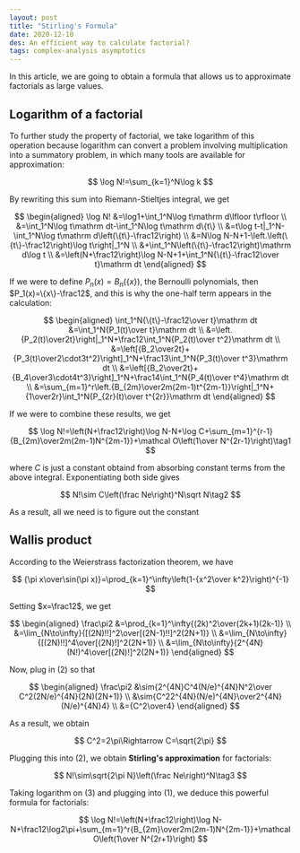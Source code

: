 ```yaml
---
layout: post
title: "Stirling's Formula"
date: 2020-12-10
des: An efficient way to calculate factorial?
tags: complex-analysis asymptotics
---
```


In this article, we are going to obtain a formula that allows us to approximate factorials as large values.

## Logarithm of a factorial

To further study the property of factorial, we take logarithm of this operation because logarithm can convert a problem involving multiplication into a summatory problem, in which many tools are available for approximation:

$$
\log N!=\sum_{k=1}^N\log k
$$

By rewriting this sum into Riemann-Stieltjes integral, we get

$$
\begin{aligned}
\log N!
&=\log1+\int_1^N\log t\mathrm d\lfloor t\rfloor \\
&=\int_1^N\log t\mathrm dt-\int_1^N\log t\mathrm d\{t\} \\
&=t\log t-t|_1^N-\int_1^N\log t\mathrm d\left(\{t\}-\frac12\right) \\
&=N\log N-N+1-\left.\left(\{t\}-\frac12\right)\log t\right|_1^N \\
&+\int_1^N\left(\{t\}-\frac12\right)\mathrm d\log t \\
&=\left(N+\frac12\right)\log N-N+1+\int_1^N{\{t\}-\frac12\over t}\mathrm dt
\end{aligned}
$$

If we were to define $P_n(x)=B_n(\{x\})$, the Bernoulli polynomials, then $P_1(x)=\{x\}-\frac12$, and this is why the one-half term appears in the calculation:

$$
\begin{aligned}
\int_1^N{\{t\}-\frac12\over t}\mathrm dt
&=\int_1^N{P_1(t)\over t}\mathrm dt \\
&=\left.{P_2(t)\over2t}\right|_1^N+\frac12\int_1^N{P_2(t)\over t^2}\mathrm dt \\
&=\left[{B_2\over2t}+{P_3(t)\over2\cdot3t^2}\right]_1^N+\frac13\int_1^N{P_3(t)\over t^3}\mathrm dt \\
&=\left[{B_2\over2t}+{B_4\over3\cdot4t^3}\right]_1^N+\frac14\int_1^N{P_4(t)\over t^4}\mathrm dt \\
&=\sum_{m=1}^r\left.{B_{2m}\over2m(2m-1)t^{2m-1}}\right|_1^N+{1\over2r}\int_1^N{P_{2r}(t)\over t^{2r}}\mathrm dt
\end{aligned}
$$

If we were to combine these results, we get

$$
\log N!=\left(N+\frac12\right)\log N-N+\log C+\sum_{m=1}^{r-1}{B_{2m}\over2m(2m-1)N^{2m-1}}+\mathcal O\left(1\over N^{2r-1}\right)\tag1
$$

where $C$ is just a constant obtaind from absorbing constant terms from the above integral. Exponentiating both side gives

$$
N!\sim C\left(\frac Ne\right)^N\sqrt N\tag2
$$

As a result, all we need is to figure out the constant

## Wallis product

According to the Weierstrass factorization theorem, we have

$$
{\pi x\over\sin(\pi x)}=\prod_{k=1}^\infty\left(1-{x^2\over k^2}\right)^{-1}
$$

Setting $x=\frac12$, we get

$$
\begin{aligned}
\frac\pi2
&=\prod_{k=1}^\infty{(2k)^2\over(2k+1)(2k-1)} \\
&=\lim_{N\to\infty}{[(2N)!!]^2\over[(2N-1)!!]^2(2N+1)} \\
&=\lim_{N\to\infty}{[(2N)!!]^4\over[(2N)!]^2(2N+1)} \\
&=\lim_{N\to\infty}{2^{4N}(N!)^4\over[(2N)!]^2(2N+1)}
\end{aligned}
$$

Now, plug in (2) so that

$$
\begin{aligned}
\frac\pi2
&\sim{2^{4N}C^4(N/e)^{4N}N^2\over C^2(2N/e)^{4N}(2N)(2N+1)} \\
&\sim{C^22^{4N}(N/e)^{4N}\over2^{4N}(N/e)^{4N}4} \\
&={C^2\over4}
\end{aligned}
$$

As a result, we obtain

$$
C^2=2\pi\Rightarrow C=\sqrt{2\pi}
$$

Plugging this into (2), we obtain **Stirling's approximation** for factorials:

$$
N!\sim\sqrt{2\pi N}\left(\frac Ne\right)^N\tag3
$$

Taking logarithm on (3) and plugging into (1), we deduce this powerful formula for factorials:

$$
\log N!=\left(N+\frac12\right)\log N-N+\frac12\log2\pi+\sum_{m=1}^r{B_{2m}\over2m(2m-1)N^{2m-1}}+\mathcal O\left(1\over N^{2r+1}\right)
$$